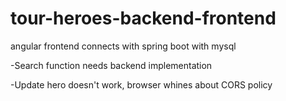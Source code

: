 # tour-heroes-backend-frontend
angular frontend connects with spring boot with mysql

-Search function needs backend implementation

-Update hero doesn't work, browser whines about CORS policy
